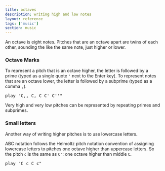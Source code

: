 ```yaml
---
title: octaves
description: writing high and low notes
layout: reference
tags: ['music']
section: music
---
```


An octave is eight notes.  Pitches that are an octave apart
are twins of each other, sounding the like the same note,
just higher or lower.

### Octave Marks

To represent a pitch that is an octave higher, the letter is followed
by a prime (typed as a single quote `'` next to the Enter key).  To
represent notes that are an octave lower, the letter is followed by a
subprime (typed as a comma `,`).

<pre class="jumbo">
play "C<span data-dfn="two octaves down">,,</span> C, C C<span data-dfnup="one octave up">'</span> C''"
</pre>

Very high and very low pitches can be represented
by repeating primes and subprimes.

### Small letters

Another way of writing higher pitches is to use lowercase letters.

ABC notation follows the Helmoltz pitch notation convention of assigning
lowercase letters to pitches one octave higher than uppercase letters.
So the pitch `c` is the same as `C'`: one octave higher than middle `C`.

<pre class="jumbo">
play "C c C c"
</pre>
